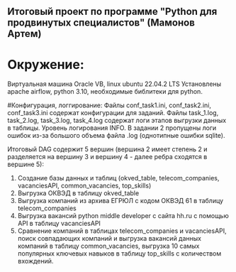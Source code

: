 
## Итоговый проект по программе "Python для продвинутых специалистов" (Мамонов Артем)
# Окружение:
Виртуальная машина Oracle VB, linux ubuntu 22.04.2 LTS
Установлены apache airflow, python 3.10, необходимые библитеки для python.

#Конфигурация, логгирование:
Файлы conf_task1.ini, conf_task2.ini, conf_task3.ini содержат конфигурации для заданий.
Файлы task_1.log, task_2.log, task_3.log, task_4.log содержат логи этапов выгрузки данных в таблицы. Уровень логирования INFO. В задании 2 пропущены логи ошибок из-за большого объема файла .log (однотипные ошибки sqlite).

Итоговый DAG содержит 5 вершин (вершина 2 имеет степень 2 и разделяется на вершину 3 и вершину 4 - далее ребра сходятся в вершине 5):
1. Создание базы данных и таблиц (okved_table, telecom_companies, vacanciesAPI, common_vacancies, top_skills)
2. Выгрузка ОКВЭД в таблицу okved_table
3. Выгрузка компаний из архива ЕГРЮЛ с кодом ОКВЭД 61 в таблицу telecom_companies
4. Выгрузка вакансий python middle developer с сайта hh.ru с помощью API в таблицу vacanciesAPI
5. Сравнение компаний в таблицах telecom_companies и vacanciesAPI, поиск совпадающих компаний и выгрузка вакансий данных компаний в таблицу common_vacancies, выгрузка 10 самых популярных ключевых навыков в таблицу top_skills с количеством вхождений.



